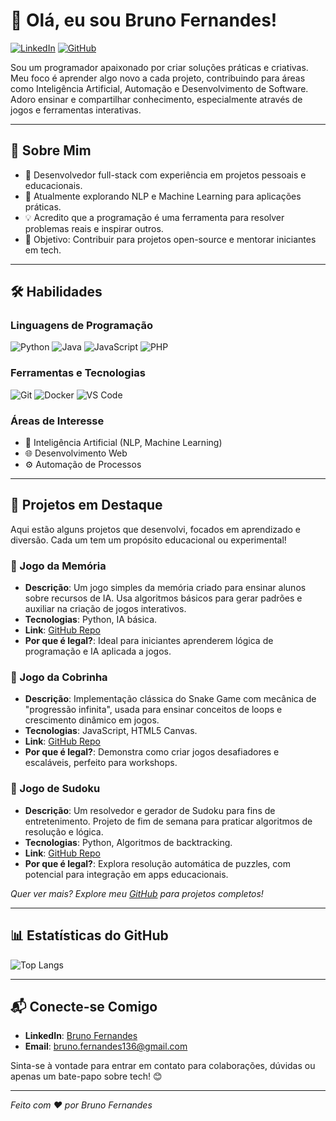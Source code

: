 # 👋 Olá, eu sou Bruno Fernandes!

[![LinkedIn](https://img.shields.io/badge/LinkedIn-Connect-blue)](https://www.linkedin.com/in/bruno-fernandes-37a6551a1)
[![GitHub](https://img.shields.io/github/followers/FBruno136?label=Follow&style=social)](https://github.com/FBruno136)

Sou um programador apaixonado por criar soluções práticas e criativas. Meu foco é aprender algo novo a cada projeto, contribuindo para áreas como Inteligência Artificial, Automação e Desenvolvimento de Software. Adoro ensinar e compartilhar conhecimento, especialmente através de jogos e ferramentas interativas.

---

## 🚀 Sobre Mim
- 🔹 Desenvolvedor full-stack com experiência em projetos pessoais e educacionais.
- 🌱 Atualmente explorando NLP e Machine Learning para aplicações práticas.
- 💡 Acredito que a programação é uma ferramenta para resolver problemas reais e inspirar outros.
- 🎯 Objetivo: Contribuir para projetos open-source e mentorar iniciantes em tech.

---

## 🛠️ Habilidades
### Linguagens de Programação
![Python](https://img.shields.io/badge/Python-3776AB?style=for-the-badge&logo=python&logoColor=white)
![Java](https://img.shields.io/badge/Java-ED8B00?style=for-the-badge&logo=java&logoColor=white)
![JavaScript](https://img.shields.io/badge/JavaScript-F7DF1E?style=for-the-badge&logo=javascript&logoColor=black)
![PHP](https://img.shields.io/badge/PHP-777BB4?style=for-the-badge&logo=php&logoColor=white)

### Ferramentas e Tecnologias
![Git](https://img.shields.io/badge/Git-F05032?style=for-the-badge&logo=git&logoColor=white)
![Docker](https://img.shields.io/badge/Docker-2496ED?style=for-the-badge&logo=docker&logoColor=white)
![VS Code](https://img.shields.io/badge/VS_Code-007ACC?style=for-the-badge&logo=visual-studio-code&logoColor=white)

### Áreas de Interesse
- 🤖 Inteligência Artificial (NLP, Machine Learning)
- 🌐 Desenvolvimento Web
- ⚙️ Automação de Processos

---

## 📂 Projetos em Destaque
Aqui estão alguns projetos que desenvolvi, focados em aprendizado e diversão. Cada um tem um propósito educacional ou experimental!

### 🧠 Jogo da Memória
- **Descrição**: Um jogo simples da memória criado para ensinar alunos sobre recursos de IA. Usa algoritmos básicos para gerar padrões e auxiliar na criação de jogos interativos.
- **Tecnologias**: Python, IA básica.
- **Link**: [GitHub Repo](https://github.com/FBruno136/Memory-Game)
- **Por que é legal?**: Ideal para iniciantes aprenderem lógica de programação e IA aplicada a jogos.

### 🐍 Jogo da Cobrinha
- **Descrição**: Implementação clássica do Snake Game com mecânica de "progressão infinita", usada para ensinar conceitos de loops e crescimento dinâmico em jogos.
- **Tecnologias**: JavaScript, HTML5 Canvas.
- **Link**: [GitHub Repo](https://github.com/FBruno136/Snake-Game)
- **Por que é legal?**: Demonstra como criar jogos desafiadores e escaláveis, perfeito para workshops.

### 🔢 Jogo de Sudoku
- **Descrição**: Um resolvedor e gerador de Sudoku para fins de entretenimento. Projeto de fim de semana para praticar algoritmos de resolução e lógica.
- **Tecnologias**: Python, Algoritmos de backtracking.
- **Link**: [GitHub Repo](https://github.com/FBruno136/Sudoku)
- **Por que é legal?**: Explora resolução automática de puzzles, com potencial para integração em apps educacionais.

*Quer ver mais? Explore meu [GitHub](https://github.com/FBruno136) para projetos completos!*

---

## 📊 Estatísticas do GitHub
![Top Langs](https://github-readme-stats.vercel.app/api/top-langs/?username=FBruno136&layout=compact&theme=radical)

---

## 📬 Conecte-se Comigo
- **LinkedIn**: [Bruno Fernandes](https://www.linkedin.com/in/brunofernandes-tech/)
- **Email**: bruno.fernandes136@gmail.com

Sinta-se à vontade para entrar em contato para colaborações, dúvidas ou apenas um bate-papo sobre tech! 😊

---
  
*Feito com ❤️ por Bruno Fernandes*
